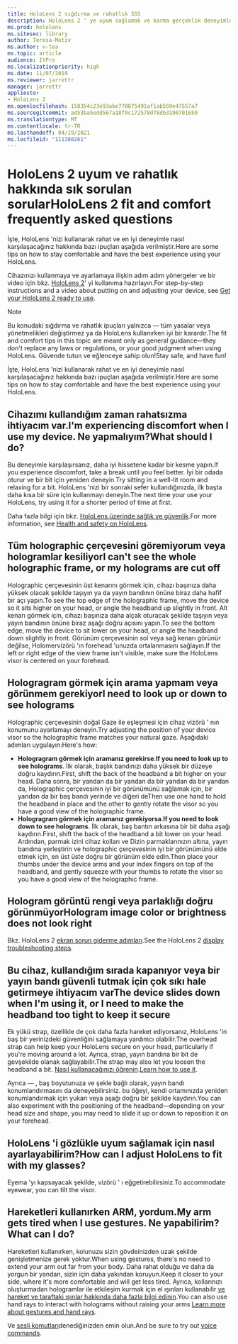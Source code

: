 ```yaml
---
title: HoloLens 2 sığdırma ve rahatlık SSS
description: HoloLens 2 ' ye uyum sağlamak ve karma gerçeklik deneyimlerinde rahat kalmak hakkında sık sorulan soruların yanıtlarını öğrenmek için güncel kalın.
ms.prod: hololens
ms.sitesec: library
author: Teresa-Motiv
ms.author: v-tea
ms.topic: article
audience: ItPro
ms.localizationpriority: high
ms.date: 11/07/2019
ms.reviewer: jarrettr
manager: jarrettr
appliesto:
- HoloLens 2
ms.openlocfilehash: 158354c23e93abe770875491af1ab559e47557a7
ms.sourcegitcommit: ad53ba5edd567a18f0c172578d78db3190701650
ms.translationtype: MT
ms.contentlocale: tr-TR
ms.lasthandoff: 04/19/2021
ms.locfileid: "111380261"
---
```

# <a name="hololens-2-fit-and-comfort-frequently-asked-questions"></a><span data-ttu-id="a7a64-103">HoloLens 2 uyum ve rahatlık hakkında sık sorulan sorular</span><span class="sxs-lookup"><span data-stu-id="a7a64-103">HoloLens 2 fit and comfort frequently asked questions</span></span>

<span data-ttu-id="a7a64-104">İşte, HoloLens 'nizi kullanarak rahat ve en iyi deneyimle nasıl karşılaşacağınız hakkında bazı ipuçları aşağıda verilmiştir.</span><span class="sxs-lookup"><span data-stu-id="a7a64-104">Here are some tips on how to stay comfortable and have the best experience using your HoloLens.</span></span>

<span data-ttu-id="a7a64-105">Cihazınızı kullanmaya ve ayarlamaya ilişkin adım adım yönergeler ve bir video için bkz. [HoloLens 2](hololens2-setup.md)' yi kullanıma hazırlayın.</span><span class="sxs-lookup"><span data-stu-id="a7a64-105">For step-by-step instructions and a video about putting on and adjusting your device, see [Get your HoloLens 2 ready to use](hololens2-setup.md).</span></span>

> [!NOTE]
> <span data-ttu-id="a7a64-106">Bu konudaki sığdırma ve rahatlık ipuçları yalnızca &mdash; tüm yasalar veya yönetmelikleri değiştirmez ya da HoloLens kullanırken iyi bir karardır.</span><span class="sxs-lookup"><span data-stu-id="a7a64-106">The fit and comfort tips in this topic are meant only as general guidance&mdash;they don't replace any laws or regulations, or your good judgment when using HoloLens.</span></span> <span data-ttu-id="a7a64-107">Güvende tutun ve eğlenceye sahip olun!</span><span class="sxs-lookup"><span data-stu-id="a7a64-107">Stay safe, and have fun!</span></span>

<span data-ttu-id="a7a64-108">İşte, HoloLens 'nizi kullanarak rahat ve en iyi deneyimle nasıl karşılaşacağınız hakkında bazı ipuçları aşağıda verilmiştir.</span><span class="sxs-lookup"><span data-stu-id="a7a64-108">Here are some tips on how to stay comfortable and have the best experience using your HoloLens.</span></span>

## <a name="im-experiencing-discomfort-when-i-use-my-device-what-should-i-do"></a><span data-ttu-id="a7a64-109">Cihazımı kullandığım zaman rahatsızma ihtiyacım var.</span><span class="sxs-lookup"><span data-stu-id="a7a64-109">I'm experiencing discomfort when I use my device.</span></span> <span data-ttu-id="a7a64-110">Ne yapmalıyım?</span><span class="sxs-lookup"><span data-stu-id="a7a64-110">What should I do?</span></span>

<span data-ttu-id="a7a64-111">Bu deneyimle karşılaşırsanız, daha iyi hissetene kadar bir kesme yapın.</span><span class="sxs-lookup"><span data-stu-id="a7a64-111">If you experience discomfort, take a break until you feel better.</span></span> <span data-ttu-id="a7a64-112">İyi bir odada oturur ve bir bit için yeniden deneyin.</span><span class="sxs-lookup"><span data-stu-id="a7a64-112">Try sitting in a well-lit room and relaxing for a bit.</span></span> <span data-ttu-id="a7a64-113">HoloLens 'nizi bir sonraki sefer kullandığınızda, ilk başta daha kısa bir süre için kullanmayı deneyin.</span><span class="sxs-lookup"><span data-stu-id="a7a64-113">The next time your use your HoloLens, try using it for a shorter period of time at first.</span></span>

<span data-ttu-id="a7a64-114">Daha fazla bilgi için bkz. [HoloLens üzerinde sağlık ve güvenlik](https://go.microsoft.com/fwlink/p/?LinkId=746661).</span><span class="sxs-lookup"><span data-stu-id="a7a64-114">For more information, see [Health and safety on HoloLens](https://go.microsoft.com/fwlink/p/?LinkId=746661).</span></span>

## <a name="i-cant-see-the-whole-holographic-frame-or-my-holograms-are-cut-off"></a><span data-ttu-id="a7a64-115">Tüm holographic çerçevesini göremiyorum veya hologramlar kesiliyor</span><span class="sxs-lookup"><span data-stu-id="a7a64-115">I can't see the whole holographic frame, or my holograms are cut off</span></span>

<span data-ttu-id="a7a64-116">Holographic çerçevesinin üst kenarını görmek için, cihazı başınıza daha yüksek olacak şekilde taşıyın ya da yayın bandının önüne biraz daha hafif bir açı yapın.</span><span class="sxs-lookup"><span data-stu-id="a7a64-116">To see the top edge of the holographic frame, move the device so it sits higher on your head, or angle the headband up slightly in front.</span></span> <span data-ttu-id="a7a64-117">Alt kenarı görmek için, cihazı başınıza daha alçak oturacak şekilde taşıyın veya yayın bandının önüne biraz aşağı doğru açısını yapın.</span><span class="sxs-lookup"><span data-stu-id="a7a64-117">To see the bottom edge, move the device to sit lower on your head, or angle the headband down slightly in front.</span></span> <span data-ttu-id="a7a64-118">Görünüm çerçevesinin sol veya sağ kenarı görünür değilse, Holomervizörü 'ın forehead 'unuzda ortalanmasını sağlayın.</span><span class="sxs-lookup"><span data-stu-id="a7a64-118">If the left or right edge of the view frame isn't visible, make sure the HoloLens visor is centered on your forehead.</span></span>

## <a name="i-need-to-look-up-or-down-to-see-holograms"></a><span data-ttu-id="a7a64-119">Hologragram görmek için arama yapmam veya görünmem gerekiyor</span><span class="sxs-lookup"><span data-stu-id="a7a64-119">I need to look up or down to see holograms</span></span>

<span data-ttu-id="a7a64-120">Holographic çerçevesinin doğal Gaze ile eşleşmesi için cihaz vizörü ' nın konumunu ayarlamayı deneyin.</span><span class="sxs-lookup"><span data-stu-id="a7a64-120">Try adjusting the position of your device visor so the holographic frame matches your natural gaze.</span></span> <span data-ttu-id="a7a64-121">Aşağıdaki adımları uygulayın:</span><span class="sxs-lookup"><span data-stu-id="a7a64-121">Here's how:</span></span>

- <span data-ttu-id="a7a64-122">**Hologragram görmek için aramanız gerekirse**.</span><span class="sxs-lookup"><span data-stu-id="a7a64-122">**If you need to look up to see holograms**.</span></span> <span data-ttu-id="a7a64-123">İlk olarak, başlık bandınızı daha yüksek bir düzeye doğru kaydırın.</span><span class="sxs-lookup"><span data-stu-id="a7a64-123">First, shift the back of the headband a bit higher on your head.</span></span> <span data-ttu-id="a7a64-124">Daha sonra, bir yandan da bir yandan da bir yandan da bir yandan da, Holographic çerçevesinin iyi bir görünümünü sağlamak için, bir yandan da bir baş bandı yerinde ve diğeri de</span><span class="sxs-lookup"><span data-stu-id="a7a64-124">Then use one hand to hold the headband in place and the other to gently rotate the visor so you have a good view of the holographic frame.</span></span>
- <span data-ttu-id="a7a64-125">**Hologragram görmek için aramanız gerekiyorsa**.</span><span class="sxs-lookup"><span data-stu-id="a7a64-125">**If you need to look down to see holograms**.</span></span> <span data-ttu-id="a7a64-126">İlk olarak, baş bantın arkasına bir bit daha aşağı kaydırın.</span><span class="sxs-lookup"><span data-stu-id="a7a64-126">First, shift the back of the headband a bit lower on your head.</span></span> <span data-ttu-id="a7a64-127">Ardından, parmak izini cihaz kolları ve Dizin parmaklarınızın altına, yayın bandına yerleştirin ve holographic çerçevesinin iyi bir görünümünü elde etmek için, en üst üste doğru bir görünüm elde edin.</span><span class="sxs-lookup"><span data-stu-id="a7a64-127">Then place your thumbs under the device arms and your index fingers on top of the headband, and gently squeeze with your thumbs to rotate the visor so you have a good view of the holographic frame.</span></span>

## <a name="hologram-image-color-or-brightness-does-not-look-right"></a><span data-ttu-id="a7a64-128">Hologram görüntü rengi veya parlaklığı doğru görünmüyor</span><span class="sxs-lookup"><span data-stu-id="a7a64-128">Hologram image color or brightness does not look right</span></span>

<span data-ttu-id="a7a64-129">Bkz. HoloLens 2 [ekran sorun giderme adımları](hololens2-display.md).</span><span class="sxs-lookup"><span data-stu-id="a7a64-129">See the HoloLens 2 [display troubleshooting steps](hololens2-display.md).</span></span>

## <a name="the-device-slides-down-when-im-using-it-or-i-need-to-make-the-headband-too-tight-to-keep-it-secure"></a><span data-ttu-id="a7a64-130">Bu cihaz, kullandığım sırada kapanıyor veya bir yayın bandı güvenli tutmak için çok sıkı hale getirmeye ihtiyacım var</span><span class="sxs-lookup"><span data-stu-id="a7a64-130">The device slides down when I'm using it, or I need to make the headband too tight to keep it secure</span></span>

<span data-ttu-id="a7a64-131">Ek yükü strap, özellikle de çok daha fazla hareket ediyorsanız, HoloLens 'in baş bir yerinizdeki güvenliğini sağlamaya yardımcı olabilir.</span><span class="sxs-lookup"><span data-stu-id="a7a64-131">The overhead strap can help keep your HoloLens secure on your head, particularly if you're moving around a lot.</span></span> <span data-ttu-id="a7a64-132">Ayrıca, strap, yayın bandına bir bit de gevşekilde olanak sağlayabilir.</span><span class="sxs-lookup"><span data-stu-id="a7a64-132">The strap may also let you loosen the headband a bit.</span></span> <span data-ttu-id="a7a64-133">[Nasıl kullanacağınızı öğrenin](hololens2-setup.md#adjust-fit).</span><span class="sxs-lookup"><span data-stu-id="a7a64-133">[Learn how to use it](hololens2-setup.md#adjust-fit).</span></span>

<span data-ttu-id="a7a64-134">Ayrıca &mdash; , baş boyutunuza ve şekle bağlı olarak, yayın bandı konumlandırmasını da deneyebilirsiniz. bu öğeyi, kendi ortamınızda yeniden konumlandırmak için yukarı veya aşağı doğru bir şekilde kaydırın.</span><span class="sxs-lookup"><span data-stu-id="a7a64-134">You can also experiment with the positioning of the headband&mdash;depending on your head size and shape, you may need to slide it up or down to reposition it on your forehead.</span></span>

## <a name="how-can-i-adjust-hololens-to-fit-with-my-glasses"></a><span data-ttu-id="a7a64-135">HoloLens 'i gözlükle uyum sağlamak için nasıl ayarlayabilirim?</span><span class="sxs-lookup"><span data-stu-id="a7a64-135">How can I adjust HoloLens to fit with my glasses?</span></span>

<span data-ttu-id="a7a64-136">Eyema 'yı kapsayacak şekilde, vizörü ' ı eğgetirebilirsiniz.</span><span class="sxs-lookup"><span data-stu-id="a7a64-136">To accommodate eyewear, you can tilt the visor.</span></span>

## <a name="my-arm-gets-tired-when-i-use-gestures-what-can-i-do"></a><span data-ttu-id="a7a64-137">Hareketleri kullanırken ARM, yordum.</span><span class="sxs-lookup"><span data-stu-id="a7a64-137">My arm gets tired when I use gestures.</span></span> <span data-ttu-id="a7a64-138">Ne yapabilirim?</span><span class="sxs-lookup"><span data-stu-id="a7a64-138">What can I do?</span></span>

<span data-ttu-id="a7a64-139">Hareketleri kullanırken, kolunuzu sizin gövdeinizden uzak şekilde genişletmenize gerek yoktur.</span><span class="sxs-lookup"><span data-stu-id="a7a64-139">When using gestures, there's no need to extend your arm out far from your body.</span></span> <span data-ttu-id="a7a64-140">Daha rahat olduğu ve daha da yorgun bir yandan, sizin için daha yakından koruyun.</span><span class="sxs-lookup"><span data-stu-id="a7a64-140">Keep it closer to your side, where it's more comfortable and will get less tired.</span></span> <span data-ttu-id="a7a64-141">Ayrıca, kollarınızı oluşturmadan hologramlar ile etkileşim kurmak için el ışınları kullanabilir [ve hareket ve taraftaki ışınlar hakkında daha fazla bilgi edinin](hololens2-basic-usage.md#the-hand-tracking-frame).</span><span class="sxs-lookup"><span data-stu-id="a7a64-141">You can also use hand rays to interact with holograms without raising your arms [Learn more about gestures and hand rays](hololens2-basic-usage.md#the-hand-tracking-frame).</span></span>

<span data-ttu-id="a7a64-142">Ve [sesli komutları](hololens-cortana.md)denediğinizden emin olun.</span><span class="sxs-lookup"><span data-stu-id="a7a64-142">And be sure to try out [voice commands](hololens-cortana.md).</span></span>
